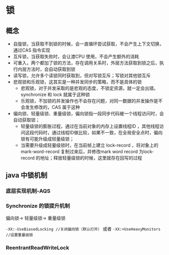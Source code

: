 # 锁
## 概念
- 自旋锁，当获取不到锁的时候，会一直循环尝试获取，不会产生上下文切换，通过CAS 指令实现
- 互斥锁，当获取失败时，会让渡CPU 使用，不会产生额外的消耗
- 可重入，两个都加了锁的方法，存在调用关系时，外层方法获取到锁之后，执行内层方法时，会自动获取到锁
- 读写锁，允许多个读锁同时获取到，但对写锁互斥；写锁对其他锁互斥
- 悲观锁和乐观锁，这其实是一种并发同步的策略，而不是具体的锁
  - 悲观锁，对于并发采取的是悲观的态度，不锁定资源，就一定会出错。synchronize 和 lock 就属于这种锁
  - 乐观锁，不加锁的并发操作也不会存在问题，对同一数据的并发操作是不会发生修改的，CAS 属于这种
 - 偏向锁、轻量级锁、重量级锁，偏向锁指一段同步代码被一个线程访问时，会自动获取锁；
    - 轻量级锁的膨胀过程，通过在当前对象的内存上设置线程ID ，其他线程访问这段代码时，通过线程ID做比较，如果不一致，在全局安全点时，偏向锁有可能升级成轻量级锁；
    - 当需要升级成轻量级锁时，在当前帧上建立 lock-record ，将对象上的mark-word-record 复制过来后，并修改mark word record 为lock-record 的地址；释放轻量级锁的时候，这里就存在回写的过程

## java 中锁机制
### 底层实现机制-AQS
### Synchronize 的锁提升机制
偏向锁-> 轻量级锁-> 重量级锁

```-XX:-UseBiasedLocking //关闭偏向锁（默认打开）``` 或者 ```-XX:+UseHeavyMonitors  //设置重量级锁```
### ReentrantReadWriteLock
